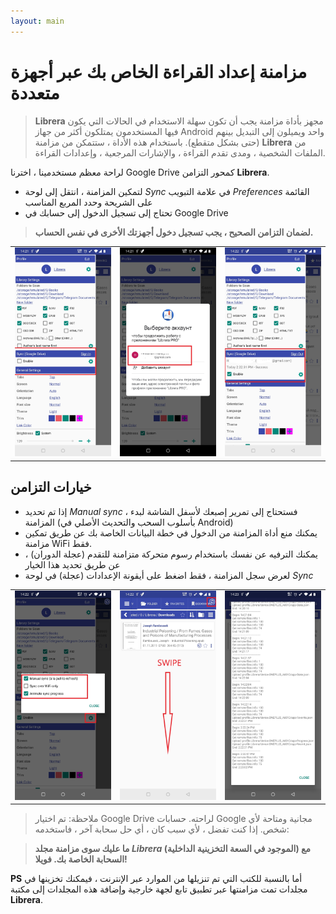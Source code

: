 ```yaml
---
layout: main
---
```


# مزامنة إعداد القراءة الخاص بك عبر أجهزة متعددة


> **Librera** مجهز بأداة مزامنة يجب أن تكون سهلة الاستخدام في الحالات التي يكون فيها المستخدمون يمتلكون أكثر من جهاز Android واحد ويميلون إلى التبديل بينهم (حتى بشكل متقطع). باستخدام هذه الأداة ، ستتمكن من مزامنة **Librera** من الملفات الشخصية ، ومدى تقدم القراءة ، والإشارات المرجعية ، وإعدادات القراءة.

لراحة معظم مستخدمينا ، اخترنا Google Drive كمحور التزامن **Librera**.

* لتمكين المزامنة ، انتقل إلى لوحة _Sync_ في علامة التبويب _Preferences_ القائمة على الشريحة وحدد المربع المناسب
* تحتاج إلى تسجيل الدخول إلى حسابك في Google Drive
 
> **لضمان التزامن الصحيح ، يجب تسجيل دخول أجهزتك الأخرى في نفس الحساب.**

||||
|-|-|-|
|![](1.jpg)|![](2.jpg)|![](3.jpg)|

## خيارات التزامن

* إذا تم تحديد _Manual sync_ ، فستحتاج إلى تمرير إصبعك لأسفل الشاشة لبدء المزامنة (بأسلوب السحب والتحديث الأصلي في Android)
* يمكنك منع أداة المزامنة من الدخول في خطة البيانات الخاصة بك عن طريق تمكين مزامنة WiFi فقط.
* يمكنك الترفيه عن نفسك باستخدام رسوم متحركة متزامنة للتقدم (عجلة الدوران) ، عن طريق تحديد هذا الخيار
* لعرض سجل المزامنة ، فقط اضغط على أيقونة الإعدادات (عجلة) في لوحة _Sync_

||||
|-|-|-|
|![](32.jpg)|![](41.jpg)|![](42.jpg)|

> ملاحظة: تم اختيار Google Drive لراحته. حسابات Google مجانية ومتاحة لأي شخص. إذا كنت تفضل ، لأي سبب كان ، أي حل سحابة آخر ، فاستخدمه:

> **ما عليك سوى مزامنة مجلد _Librera_ (الموجود في السعة التخزينية الداخلية) مع السحابة الخاصة بك. فويلا!**

**PS** أما بالنسبة للكتب التي تم تنزيلها من الموارد عبر الإنترنت ، فيمكنك تخزينها في مجلدات تمت مزامنتها عبر تطبيق تابع لجهة خارجية وإضافة هذه المجلدات إلى مكتبة **Librera**.
